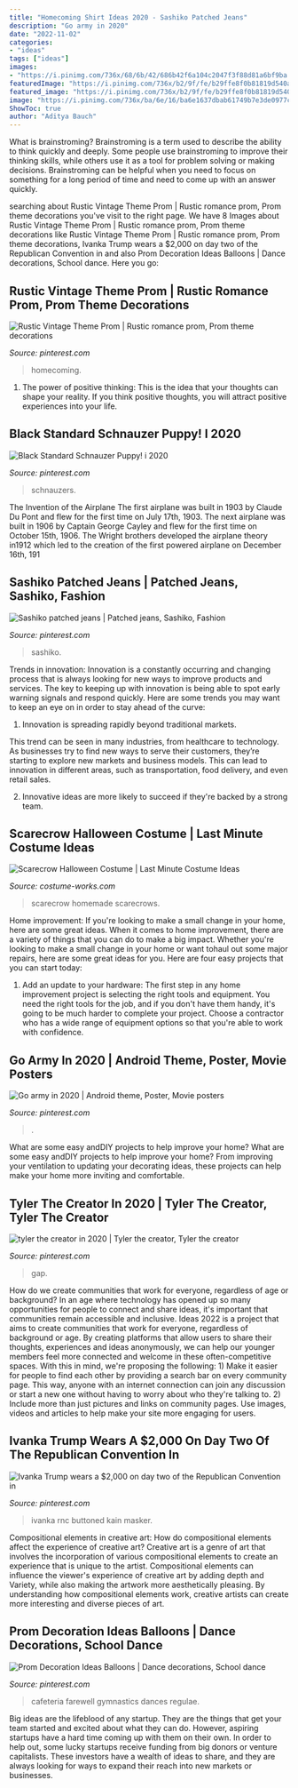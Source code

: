 ```yaml
---
title: "Homecoming Shirt Ideas 2020 - Sashiko Patched Jeans"
description: "Go army in 2020"
date: "2022-11-02"
categories:
- "ideas"
tags: ["ideas"]
images:
- "https://i.pinimg.com/736x/68/6b/42/686b42f6a104c2047f3f88d81a6bf9ba.jpg"
featuredImage: "https://i.pinimg.com/736x/b2/9f/fe/b29ffe8f0b81819d540a53acea816063.jpg"
featured_image: "https://i.pinimg.com/736x/b2/9f/fe/b29ffe8f0b81819d540a53acea816063.jpg"
image: "https://i.pinimg.com/736x/ba/6e/16/ba6e1637dbab61749b7e3de0977ca537.jpg"
ShowToc: true
author: "Aditya Bauch"
---
```



What is brainstroming?
Brainstroming is a term used to describe the ability to think quickly and deeply. Some people use brainstroming to improve their thinking skills, while others use it as a tool for problem solving or making decisions. Brainstroming can be helpful when you need to focus on something for a long period of time and need to come up with an answer quickly.

	

		
searching about Rustic Vintage Theme Prom | Rustic romance prom, Prom theme decorations you've visit to the right page. We have 8 Images about Rustic Vintage Theme Prom | Rustic romance prom, Prom theme decorations like Rustic Vintage Theme Prom | Rustic romance prom, Prom theme decorations, Ivanka Trump wears a $2,000 on day two of the Republican Convention in and also Prom Decoration Ideas Balloons | Dance decorations, School dance. Here you go:
		
    
## Rustic Vintage Theme Prom | Rustic Romance Prom, Prom Theme Decorations

<img loading=lazy src="https://i.pinimg.com/736x/2a/df/dc/2adfdc4da7722992f64f4a083f1677e0.jpg" onerror="this.onerror=null;this.src='https://tse1.mm.bing.net/th?id=OIP.JWapOjw2jhhhB7fGJEBAfwHaJ3&amp;pid=15.1';" alt="Rustic Vintage Theme Prom | Rustic romance prom, Prom theme decorations">

_Source: pinterest.com_

>homecoming. 

	

1. The power of positive thinking: This is the idea that your thoughts can shape your reality. If you think positive thoughts, you will attract positive experiences into your life.

    
## Black Standard Schnauzer Puppy! I 2020

<img loading=lazy src="https://i.pinimg.com/736x/ef/99/23/ef9923cc0eb35c249745015c129c7e6f.jpg" onerror="this.onerror=null;this.src='https://tse3.mm.bing.net/th?id=OIP.39Xv9G3nptS7HoKLek4dNgHaLH&amp;pid=15.1';" alt="Black Standard Schnauzer Puppy! i 2020">

_Source: pinterest.com_

>schnauzers. 

	

The Invention of the Airplane
The first airplane was built in 1903 by Claude Du Pont and flew for the first time on July 17th, 1903. The next airplane was built in 1906 by Captain George Cayley and flew for the first time on October 15th, 1906. The Wright brothers developed the airplane theory in1912 which led to the creation of the first powered airplane on December 16th, 191
    
## Sashiko Patched Jeans | Patched Jeans, Sashiko, Fashion

<img loading=lazy src="https://i.pinimg.com/736x/5e/9a/ff/5e9affe0dfa7849a3f9be9ecee57d468.jpg" onerror="this.onerror=null;this.src='https://tse4.mm.bing.net/th?id=OIP.AD_pEFrFkKwizXT6X1_ukQHaJ3&amp;pid=15.1';" alt="Sashiko patched jeans | Patched jeans, Sashiko, Fashion">

_Source: pinterest.com_

>sashiko. 

	

Trends in innovation:
Innovation is a constantly occurring and changing process that is always looking for new ways to improve products and services. The key to keeping up with innovation is being able to spot early warning signals and respond quickly. Here are some trends you may want to keep an eye on in order to stay ahead of the curve:
1. Innovation is spreading rapidly beyond traditional markets.

This trend can be seen in many industries, from healthcare to technology. As businesses try to find new ways to serve their customers, they’re starting to explore new markets and business models. This can lead to innovation in different areas, such as transportation, food delivery, and even retail sales.

2. Innovative ideas are more likely to succeed if they're backed by a strong team.

    
## Scarecrow Halloween Costume | Last Minute Costume Ideas

<img loading=lazy src="https://photos.costume-works.com/full/scarecrow36.jpg" onerror="this.onerror=null;this.src='https://tse3.mm.bing.net/th?id=OIP.MbCw2NFzFuGlvBzU36307AHaKq&amp;pid=15.1';" alt="Scarecrow Halloween Costume | Last Minute Costume Ideas">

_Source: costume-works.com_

>scarecrow homemade scarecrows. 

	

Home improvement: If you're looking to make a small change in your home, here are some great ideas.
When it comes to home improvement, there are a variety of things that you can do to make a big impact. Whether you're looking to make a small change in your home or want tohaul out some major repairs, here are some great ideas for you. Here are four easy projects that you can start today:
1) Add an update to your hardware: The first step in any home improvement project is selecting the right tools and equipment. You need the right tools for the job, and if you don't have them handy, it's going to be much harder to complete your project. Choose a contractor who has a wide range of equipment options so that you're able to work with confidence.

    
## Go Army In 2020 | Android Theme, Poster, Movie Posters

<img loading=lazy src="https://i.pinimg.com/736x/ba/6e/16/ba6e1637dbab61749b7e3de0977ca537.jpg" onerror="this.onerror=null;this.src='https://tse4.mm.bing.net/th?id=OIP.jaxV1VwpkhoELnYBhi5cYQHaKX&amp;pid=15.1';" alt="Go army in 2020 | Android theme, Poster, Movie posters">

_Source: pinterest.com_

>. 

	

What are some easy andDIY projects to help improve your home?
What are some easy andDIY projects to help improve your home? From improving your ventilation to updating your decorating ideas, these projects can help make your home more inviting and comfortable.

    
## Tyler The Creator In 2020 | Tyler The Creator, Tyler The Creator

<img loading=lazy src="https://i.pinimg.com/736x/44/f2/f1/44f2f1a92ceb6ea8465e816821f8a66c.jpg" onerror="this.onerror=null;this.src='https://tse3.mm.bing.net/th?id=OIP.DNNLYqJjT3Nm8Xxir0kEEwHaHa&amp;pid=15.1';" alt="tyler the creator in 2020 | Tyler the creator, Tyler the creator">

_Source: pinterest.com_

>gap. 

	

How do we create communities that work for everyone, regardless of age or background?
In an age where technology has opened up so many opportunities for people to connect and share ideas, it's important that communities remain accessible and inclusive. Ideas 2022 is a project that aims to create communities that work for everyone, regardless of background or age. By creating platforms that allow users to share their thoughts, experiences and ideas anonymously, we can help our younger members feel more connected and welcome in these often-competitive spaces. With this in mind, we're proposing the following: 1) Make it easier for people to find each other by providing a search bar on every community page. This way, anyone with an internet connection can join any discussion or start a new one without having to worry about who they're talking to. 2) Include more than just pictures and links on community pages. Use images, videos and articles to help make your site more engaging for users.

    
## Ivanka Trump Wears A $2,000 On Day Two Of The Republican Convention In

<img loading=lazy src="https://i.pinimg.com/736x/b2/9f/fe/b29ffe8f0b81819d540a53acea816063.jpg" onerror="this.onerror=null;this.src='https://tse1.mm.bing.net/th?id=OIP.94z3-7TeTCGav5R3EK3hCwHaMZ&amp;pid=15.1';" alt="Ivanka Trump wears a $2,000 on day two of the Republican Convention in">

_Source: pinterest.com_

>ivanka rnc buttoned kain masker. 

	

Compositional elements in creative art: How do compositional elements affect the experience of creative art?
Creative art is a genre of art that involves the incorporation of various compositional elements to create an experience that is unique to the artist. Compositional elements can influence the viewer's experience of creative art by adding depth and Variety, while also making the artwork more aesthetically pleasing. By understanding how compositional elements work, creative artists can create more interesting and diverse pieces of art.

    
## Prom Decoration Ideas Balloons | Dance Decorations, School Dance

<img loading=lazy src="https://i.pinimg.com/736x/68/6b/42/686b42f6a104c2047f3f88d81a6bf9ba.jpg" onerror="this.onerror=null;this.src='https://tse2.mm.bing.net/th?id=OIP.zyh7sXt_jRXx_KzmSGF0QwHaJ3&amp;pid=15.1';" alt="Prom Decoration Ideas Balloons | Dance decorations, School dance">

_Source: pinterest.com_

>cafeteria farewell gymnastics dances regulae. 

	

Big ideas are the lifeblood of any startup. They are the things that get your team started and excited about what they can do. However, aspiring startups have a hard time coming up with them on their own. In order to help out, some lucky startups receive funding from big donors or venture capitalists. These investors have a wealth of ideas to share, and they are always looking for ways to expand their reach into new markets or businesses.

